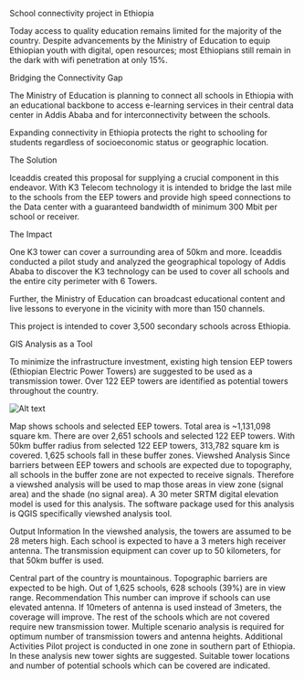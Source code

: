 School connectivity project in Ethiopia

Today access to quality education remains limited for the majority of the country. Despite advancements by the Ministry of Education to equip Ethiopian youth with digital, open resources; most Ethiopians still remain in the dark with wifi penetration at only 15%.

Bridging the Connectivity Gap

The Ministry of Education is planning to connect all schools in Ethiopia with an educational backbone to access e-learning services in their central data center in Addis Ababa and for interconnectivity between the schools.

Expanding connectivity in Ethiopia protects the right to schooling for students regardless of socioeconomic status or geographic location.

The Solution

Iceaddis created this proposal for supplying a crucial component in this endeavor. With K3 Telecom technology it is intended to bridge the last mile to the schools from the EEP towers and provide high speed connections to the Data center with a guaranteed bandwidth of minimum 300 Mbit per school or receiver.

The Impact

One K3 tower can cover a surrounding area of 50km and more. Iceaddis conducted a pilot study and analyzed the geographical topology of Addis Ababa to discover the K3 technology can be used to cover all schools and the entire city perimeter with 6 Towers.

Further, the Ministry of Education can broadcast educational content and live lessons to everyone in the vicinity with more than 150 channels. 

This project is intended to cover 3,500 secondary schools across Ethiopia.

GIS Analysis as a Tool

To minimize the infrastructure investment, existing high tension EEP towers (Ethiopian Electric Power Towers) are suggested to be used as a transmission tower. Over 122 EEP towers are identified as potential towers throughout the country.

![Alt text](Layout/Buffer%20Area%20with%20schools%20towers.png?raw=true "Title")
 
Map shows schools and selected EEP towers. Total area is ~1,131,098 square km. There are over 2,651 schools and selected 122 EEP towers.
With 50km buffer radius from selected 122 EEP towers, 313,782 square km is covered. 1,625 schools fall in these buffer zones.
Viewshed Analysis
Since barriers between EEP towers and schools are expected due to topography, all schools in the buffer zone are not expected to receive signals. Therefore a viewshed analysis will be used to map those areas in view zone (signal area) and the shade (no signal area). A 30 meter SRTM digital elevation model is used for this analysis. The software package used for this analysis is QGIS specifically viewshed analysis tool.

 
Output Information
In the viewshed analysis, the towers are assumed to be 28 meters high. Each school is expected to have a 3 meters high receiver antenna. The transmission equipment can cover up to 50 kilometers, for that 50km buffer is used.
 

Central part of the country is mountainous. Topographic barriers are expected to be high. Out of 1,625 schools, 628 schools (39%) are in view range. 
Recommendation
This number can improve if schools can use elevated antenna. If 10meters of antenna is used instead of 3meters, the coverage will improve. The rest of the schools which are not covered require new transmission tower. Multiple scenario analysis is required for optimum number of transmission towers and antenna heights.
Additional Activities
Pilot project is conducted in one zone in southern part of Ethiopia. In these analysis new tower sights are suggested. Suitable tower locations and number of potential schools which can be covered are indicated. 
 
 
 


